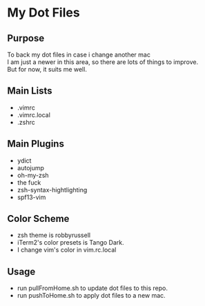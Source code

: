 # My Dot Files
## Purpose  
To back my dot files in case i change another mac  
I am just a newer in this area, so there are lots of things to improve.  
But for now, it suits me well.  
## Main Lists  
- .vimrc  
- .vimrc.local  
- .zshrc  
## Main Plugins  
- ydict  
- autojump  
- oh-my-zsh  
- the fuck  
- zsh-syntax-hightlighting  
- spf13-vim  
## Color Scheme  
- zsh theme is robbyrussell
- iTerm2's color presets is Tango Dark.  
- I change vim's color in vim.rc.local  
## Usage  
- run pullFromHome.sh to update dot files to this repo.  
- run pushToHome.sh to apply dot files to a new mac.  
